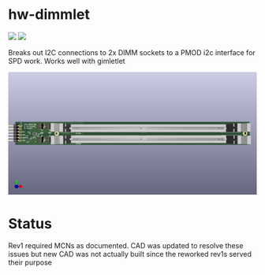 # hw-dimmlet
![](<https://img.shields.io/badge/-Kicad 7-blue>)
![](<https://img.shields.io/badge/-Active-green>)

Breaks out I2C connections to 2x DIMM sockets to a PMOD i2c interface for SPD work.
Works well with gimletlet

![render](docs/dimmlet.png)

# Status
Rev1 required MCNs as documented. CAD was updated to resolve these
issues but new CAD was not actually built since the reworked rev1s
served their purpose
